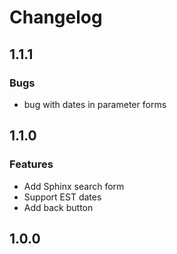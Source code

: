# Changelog

## 1.1.1

### Bugs
- bug with dates in parameter forms

## 1.1.0

### Features
- Add Sphinx search form
- Support EST dates
- Add back button
 
## 1.0.0
